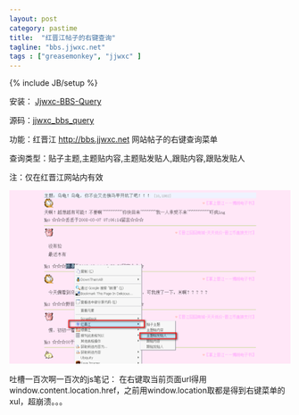 ```yaml
---
layout: post
category: pastime
title:  "红晋江帖子的右键查询"
tagline: "bbs.jjwxc.net"
tags : ["greasemonkey", "jjwxc" ] 
---
```

{% include JB/setup %}

安装： [Jjwxc-BBS-Query](https://addons.mozilla.org/zh-CN/firefox/addon/10199)

源码：[jjwxc_bbs_query](https://github.com/abbypan/jjwxc_bbs_query)

功能：红晋江 http://bbs.jjwxc.net 网站帖子的右键查询菜单

查询类型：贴子主题,主题贴内容,主题贴发贴人,跟贴内容,跟贴发贴人

注：仅在红晋江网站内有效

![hjj_query](/assets/posts/hjj_query.png)

吐槽一百次啊一百次的js笔记： 在右键取当前页面url得用window.content.location.href，之前用window.location取都是得到右键菜单的xul，超崩溃。。。 
